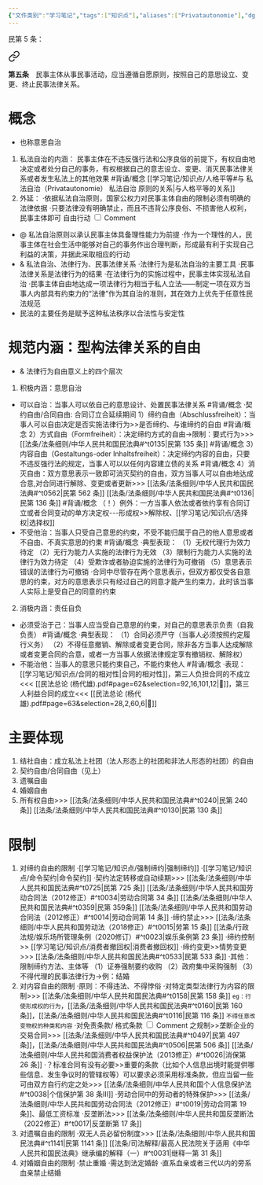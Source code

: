 ```yaml
---
{"文件类别":"学习笔记","tags":["知识点"],"aliases":["Privatautonomie"],"dg-publish":true,"permalink":"/学习笔记/知识点/私法自治/","dgPassFrontmatter":true}
---
```



民第 5 条：
<div class="transclusion internal-embed is-loaded"><a class="markdown-embed-link" href="////#t0005" aria-label="Open link"><svg xmlns="http://www.w3.org/2000/svg" width="24" height="24" viewBox="0 0 24 24" fill="none" stroke="currentColor" stroke-width="2" stroke-linecap="round" stroke-linejoin="round" class="svg-icon lucide-link"><path d="M10 13a5 5 0 0 0 7.54.54l3-3a5 5 0 0 0-7.07-7.07l-1.72 1.71"></path><path d="M14 11a5 5 0 0 0-7.54-.54l-3 3a5 5 0 0 0 7.07 7.07l1.71-1.71"></path></svg></a><div class="markdown-embed">



**第五条**　民事主体从事民事活动，应当遵循自愿原则，按照自己的意思设立、变更、终止民事法律关系。 

</div></div>

# 概念
- 也称意思自治
1. 私法自治的内涵： 民事主体在不违反强行法和公序良俗的前提下，有权自由地决定或者处分自己的事务，有权根据自己的意志设立、变更、消灭民事法律关系或者发生私法上的其他效果 #背诵/概念 
[[学习笔记/知识点/人格平等#与 私法自治（Privatautonomie） 私法自治 原则的关系\|与人格平等的关系]]
2. 外延：
·依据私法自治原则，国家公权力对民事主体自由的限制必须有明确的法律依据
·只要法律没有明确禁止，而且不违背公序良俗、不损害他人权利，民事主体即可<label class="ob-comment" title="主要表现为法律行为自由，即民事主体可以通过法律行为设立、变更、消灭民事法律关系" style=""> 自由行动 <input type="checkbox"> <span style=""> Comment </span></label>
- @ 私法自治原则以承认民事主体具备理性能力为前提
·作为一个理性的人，民事主体在社会生活中能够对自己的事务作出合理判断，形成最有利于实现自己利益的决策，并据此采取相应的行动
- & 私法自治、法律行为、民事法律关系
·法律行为是私法自治的主要工具
·民事法律关系是法律行为的结果
·在法律行为的实施过程中，民事主体实现私法自治
·民事主体自由地达成一项法律行为相当于私人立法——制定一项在双方当事人内部具有约束力的“法律”作为其自治的准则，其在效力上优先于任意性民法规范
- 民法的主要任务是赋予这种私法秩序以合法性与安定性
# 规范内涵：型构法律关系的自由

- & 法律行为自由意义上的四个层次 
1. 积极内涵：意思自治
- 可以自治：当事人可以依自己的意思设计、处置民事法律关系 #背诵/概念
·契约自由/合同自由: 合同订立合延续期间
1）缔约自由（Abschlussfreiheit）：当事人可以自由决定是否实施法律行为>>是否缔约、与谁缔约的自由 #背诵/概念 
2）方式自由（Formfreiheit）：决定缔约方式的自由→限制：要式行为>>> [[法条/法条细则/中华人民共和国民法典#^t0135\|民第 135 条]] #背诵/概念 
3）内容自由（Gestaltungs-oder Inhaltsfreiheit）：决定缔约内容的自由，只要不违反强行法的规定，当事人可以以任何内容建立债的关系 #背诵/概念 
4）消灭自由：双方意思表示一致即可消灭契约的自由，双方当事人可以自由地达成合意,对合同进行解除、变更或者更新>>> [[法条/法条细则/中华人民共和国民法典#^t0562\|民第 562 条]] [[法条/法条细则/中华人民共和国民法典#^t0136\|民第 136 条]] #背诵/概念
（！）例外：一方当事人依法或者依约享有合同订立或者合同变动的单方决定权---形成权>>解除权、[[学习笔记/知识点/选择权\|选择权]]
- 不受他治：当事人只受自己意思的约束，不受不能归属于自己的他人意思或者不自由、不真实意思的约束 #背诵/概念
·典型表现：
（1）无权代理行为效力待定
（2）无行为能力人实施的法律行为无效
（3）限制行为能力人实施的法律行为效力待定
（4）受欺诈或者胁迫实施的法律行为可撤销
（5）意思表示错误的法律行为可撤销
·合同中尽管存在两个意思表示，但双方都仅受各自意思的约束，对方的意思表示只有经过自己的同意才能产生约束力，此时该当事人实际上是受自己的同意的约束
2. 消极内涵：责任自负
- 必须受治于己：当事人应当受自己意思的约束，对自己的意思表示负责（自我负责） #背诵/概念
·典型表现：
（1）合同必须严守（当事人必须按照约定履行义务）
（2）不得任意撤销、解除或者变更合同，除非各方当事人达成解除或者变更合同的合意，或者一方当事人依据法律规定享有撤销权、解除权）
- 不能治他：当事人的意思只能约束自己，不能约束他人 #背诵/概念
·表现：[[学习笔记/知识点/合同的相对性\|合同的相对性]]，第三人负担合同的不成立<<< [[民法总论 (杨代雄).pdf#page=62&selection=92,16,101,12|📖]]，第三人利益合同的成立<<< [[民法总论 (杨代雄).pdf#page=63&selection=28,2,60,6|📖]]
# 主要体现
1. 结社自由：成立私法上社团（法人形态上的社团和非法人形态的社团）的自由
2. 契约自由/合同自由（见上）
3. 遗嘱自由
4. 婚姻自由
5. 所有权自由>>> [[法条/法条细则/中华人民共和国民法典#^t0240\|民第 240 条]] [[法条/法条细则/中华人民共和国民法典#^t0130\|民第 130 条]]
# 限制
1. 对缔约自由的限制
·[[学习笔记/知识点/强制缔约\|强制缔约]]
·[[学习笔记/知识点/命令契约\|命令契约]]
·契约法定转移或自动续期>>>  [[法条/法条细则/中华人民共和国民法典#^t0725\|民第 725 条]] [[法条/法条细则/中华人民共和国劳动合同法（2012修正）#^t0034\|劳动合同第 34 条]] [[法条/法条细则/中华人民共和国民法典#^t0359\|民第 359条]] [[法条/法条细则/中华人民共和国劳动合同法（2012修正）#^t0014\|劳动合同第 14 条]]
·缔约禁止>>> [[法条/法条细则/中华人民共和国劳动法（2018修正）#^t0015\|劳第 15 条]] [[法条/行政法规/娱乐场所管理条例（2020修订）#^t0023\|娱乐条例第 23 条]]
·缔约控制>> [[学习笔记/知识点/消费者撤回权\|消费者撤回权]] 
·缔约变更>>情势变更>>> [[法条/法条细则/中华人民共和国民法典#^t0533\|民第 533 条]]
·其他：限制缔约方法、主体等
（1）证券强制要约收购 
（2）政府集中采购强制 
（3）不得代理的民事法律行为→例：结婚
2. 对内容自由的限制
·原则：不得违法、不得悖俗
·对特定类型法律行为内容的限制>>> [[法条/法条细则/中华人民共和国民法典#^t0158\|民第 158 条]] ``eg：行使形成权的行为``，[[法条/法条细则/中华人民共和国民法典#^t0160\|民第 160 条]]，[[法条/法条细则/中华人民共和国民法典#^t0116\|民第 116 条]] `不得任意改变物权的种类和内容`
·对免责条款/<label class="ob-comment" title="一方当事人为了重复使用而预先拟定，并在订立合同时未与对方协商的条款" style=""> 格式条款 <input type="checkbox"> <span style=""> Comment </span></label>之规制>>垄断企业的交易合同>>> [[法条/法条细则/中华人民共和国民法典#^t0497\|民第 497 条]]，[[法条/法条细则/中华人民共和国民法典#^t0506\|民第 506 条]] [[法条/法条细则/中华人民共和国消费者权益保护法（2013修正）#^t0026\|消保第 26 条]]
·？标准合同有没有必要>>重要的条款（比如个人信息出境时能提供哪些信息、发生争议时的管辖权等）可以要求必须采用标准条款，但应当留一些可由双方自行约定之处>>> [[法条/法条细则/中华人民共和国个人信息保护法#^t0038\|个信保护第 38 条Ⅲ]] 
·劳动合同中的劳动者的特殊保护>>> [[法条/法条细则/中华人民共和国劳动合同法（2012修正）#^t0019\|劳动合同第 19 条]]、最低工资标准
·反垄断法>>> [[法条/法条细则/中华人民共和国反垄断法（2022修正）#^t0017\|反垄断第 17 条]]
3. 对遗嘱自由的限制
·双无人员必留份制度>>> [[法条/法条细则/中华人民共和国民法典#^t1141\|民第 1141 条]] [[法条/司法解释/最高人民法院关于适用《中华人民共和国民法典》继承编的解释（一）#^t0031\|继释一第 31 条]]
4. 对婚姻自由的限制
·禁止重婚
·需达到法定婚龄
·直系血亲或者三代以内的旁系血亲禁止结婚